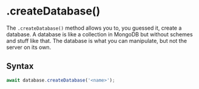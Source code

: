 # .createDatabase()

The ```.createDatabase()``` method allows you to, you guessed it, create a database. A database is like a collection in MongoDB but without schemes and stuff like that. The database is what you can manipulate, but not the server on its own.

## Syntax
```ts
await database.createDatabase('<name>');
```